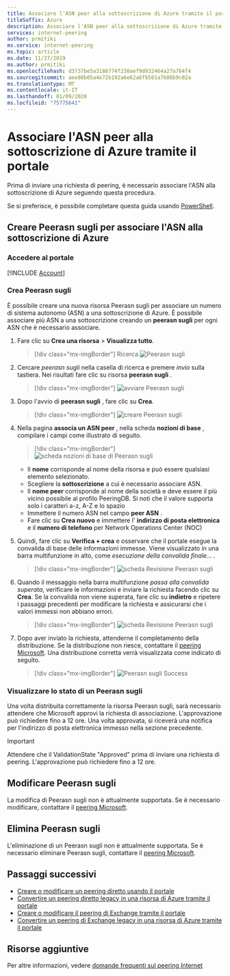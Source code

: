 ```yaml
---
title: Associare l'ASN peer alla sottoscrizione di Azure tramite il portale
titleSuffix: Azure
description: Associare l'ASN peer alla sottoscrizione di Azure tramite il portale
services: internet-peering
author: prmitiki
ms.service: internet-peering
ms.topic: article
ms.date: 11/27/2019
ms.author: prmitiki
ms.openlocfilehash: d3737be5a3186774f230aef9d932464a27a764f4
ms.sourcegitcommit: aee08b05a4e72b192a6e62a8fb581a7b08b9c02a
ms.translationtype: MT
ms.contentlocale: it-IT
ms.lasthandoff: 01/09/2020
ms.locfileid: "75775641"
---
```

# <a name="associate-peer-asn-to-azure-subscription-using-the-portal"></a>Associare l'ASN peer alla sottoscrizione di Azure tramite il portale

Prima di inviare una richiesta di peering, è necessario associare l'ASN alla sottoscrizione di Azure seguendo questa procedura.

Se si preferisce, è possibile completare questa guida usando [PowerShell](howto-subscription-association-powershell.md).

## <a name="create-peerasn-to-associate-your-asn-with-azure-subscription"></a>Creare Peerasn sugli per associare l'ASN alla sottoscrizione di Azure

### <a name="sign-in-to-the-portal"></a>Accedere al portale
[!INCLUDE [Account](./includes/account-portal.md)]

### <a name="create-peerasn"></a>Crea Peerasn sugli
È possibile creare una nuova risorsa Peerasn sugli per associare un numero di sistema autonomo (ASN) a una sottoscrizione di Azure. È possibile associare più ASN a una sottoscrizione creando un **peerasn sugli** per ogni ASN che è necessario associare.

1. Fare clic su **Crea una risorsa** > **Visualizza tutto**.

    > [!div class="mx-imgBorder"]
    > Ricerca ![Peerasn sugli](./media/peerasn-seeall.png)

1. Cercare *peerasn sugli* nella casella di ricerca e premere *invio* sulla tastiera. Nei risultati fare clic su risorsa **peerasn sugli** .

    > [!div class="mx-imgBorder"]
    > ![avviare Peerasn sugli](./media/peerasn-launch.png)

1. Dopo l'avvio di **peerasn sugli** , fare clic su **Crea**.

    > [!div class="mx-imgBorder"]
    > ![creare Peerasn sugli](./media/peerasn-create.png)

1. Nella pagina **associa un ASN peer** , nella scheda **nozioni di base** , compilare i campi come illustrato di seguito.

    > [!div class="mx-imgBorder"]
    > ![scheda nozioni di base di Peerasn sugli](./media/peerasn-basics-tab.png)

    * Il **nome** corrisponde al nome della risorsa e può essere qualsiasi elemento selezionato.  
    * Scegliere la **sottoscrizione** a cui è necessario associare ASN.
    * Il **nome peer** corrisponde al nome della società e deve essere il più vicino possibile al profilo PeeringDB. Si noti che il valore supporta solo i caratteri a-z, A-Z e lo spazio
    * Immettere il numero ASN nel campo **peer ASN** .
    * Fare clic su **Crea nuovo** e immettere l' **indirizzo di posta elettronica** e il **numero di telefono** per Network Operations Center (NOC)
1. Quindi, fare clic su **Verifica + crea** e osservare che il portale esegue la convalida di base delle informazioni immesse. Viene visualizzato in una barra multifunzione in alto, come *esecuzione della convalida finale...* .

    > [!div class="mx-imgBorder"]
    > ![scheda Revisione Peerasn sugli](./media/peerasn-review-tab-validation.png)

1. Quando il messaggio nella barra multifunzione *passa alla convalida superata*, verificare le informazioni e inviare la richiesta facendo clic su **Crea**. Se la convalida non viene superata, fare clic su **indietro** e ripetere i passaggi precedenti per modificare la richiesta e assicurarsi che i valori immessi non abbiano errori.

    > [!div class="mx-imgBorder"]
    > ![scheda Revisione Peerasn sugli](./media/peerasn-review-tab.png)

1. Dopo aver inviato la richiesta, attenderne il completamento della distribuzione. Se la distribuzione non riesce, contattare il [peering Microsoft](mailto:peering@microsoft.com). Una distribuzione corretta verrà visualizzata come indicato di seguito.

    > [!div class="mx-imgBorder"]
    > ![Peerasn sugli Success](./media/peerasn-success.png)

### <a name="view-status-of-a-peerasn"></a>Visualizzare lo stato di un Peerasn sugli
Una volta distribuita correttamente la risorsa Peerasn sugli, sarà necessario attendere che Microsoft approvi la richiesta di associazione. L'approvazione può richiedere fino a 12 ore. Una volta approvata, si riceverà una notifica per l'indirizzo di posta elettronica immesso nella sezione precedente.

> [!IMPORTANT]
> Attendere che il ValidationState "Approved" prima di inviare una richiesta di peering. L'approvazione può richiedere fino a 12 ore.

## <a name="modify-peerasn"></a>Modificare Peerasn sugli
La modifica di Peerasn sugli non è attualmente supportata. Se è necessario modificare, contattare il [peering Microsoft](mailto:peering@microsoft.com).

## <a name="delete-peerasn"></a>Elimina Peerasn sugli
L'eliminazione di un Peerasn sugli non è attualmente supportata. Se è necessario eliminare Peerasn sugli, contattare il [peering Microsoft](mailto:peering@microsoft.com).

## <a name="next-steps"></a>Passaggi successivi

* [Creare o modificare un peering diretto usando il portale](howto-direct-portal.md)
* [Convertire un peering diretto legacy in una risorsa di Azure tramite il portale](howto-legacy-direct-portal.md)
* [Creare o modificare il peering di Exchange tramite il portale](howto-exchange-portal.md)
* [Convertire un peering di Exchange legacy in una risorsa di Azure tramite il portale](howto-legacy-exchange-portal.md)

## <a name="additional-resources"></a>Risorse aggiuntive

Per altre informazioni, vedere [domande frequenti sul peering Internet](faqs.md)